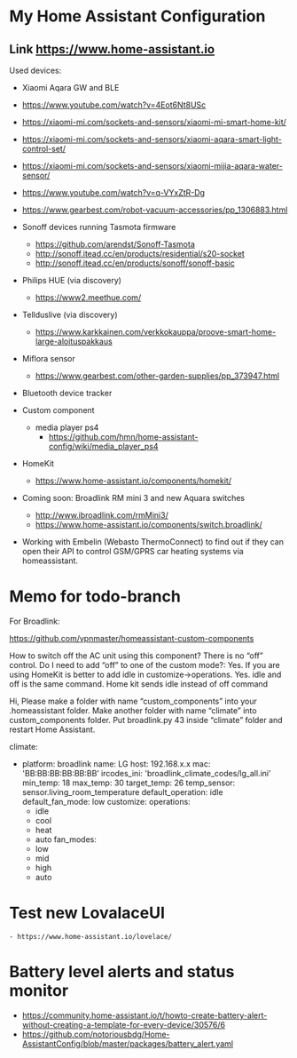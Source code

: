 # My Home Assistant Configuration

## Link https://www.home-assistant.io

Used devices:

- Xiaomi Aqara GW and BLE
 - https://www.youtube.com/watch?v=4Eot6Nt8USc
 - https://xiaomi-mi.com/sockets-and-sensors/xiaomi-mi-smart-home-kit/
 - https://xiaomi-mi.com/sockets-and-sensors/xiaomi-aqara-smart-light-control-set/
 - https://xiaomi-mi.com/sockets-and-sensors/xiaomi-mijia-aqara-water-sensor/
 - https://www.youtube.com/watch?v=q-VYxZtR-Dg
 - https://www.gearbest.com/robot-vacuum-accessories/pp_1306883.html


- Sonoff devices running Tasmota firmware
  - https://github.com/arendst/Sonoff-Tasmota
  - http://sonoff.itead.cc/en/products/residential/s20-socket
  - http://sonoff.itead.cc/en/products/sonoff/sonoff-basic


- Philips HUE (via discovery)
  - https://www2.meethue.com/


- Tellduslive (via discovery)
  - https://www.karkkainen.com/verkkokauppa/proove-smart-home-large-aloituspakkaus


- Miflora sensor
  - https://www.gearbest.com/other-garden-supplies/pp_373947.html

- Bluetooth device tracker

- Custom component
  - media player ps4
    - https://github.com/hmn/home-assistant-config/wiki/media_player_ps4

- HomeKit
  - https://www.home-assistant.io/components/homekit/

- Coming soon: Broadlink RM mini 3 and new Aquara switches
  - http://www.ibroadlink.com/rmMini3/
  - https://www.home-assistant.io/components/switch.broadlink/

- Working with Embelin (Webasto ThermoConnect) to find out if they can open their API to control GSM/GPRS car heating systems via homeassistant.

# Memo for todo-branch
For Broadlink:

https://github.com/vpnmaster/homeassistant-custom-components

How to switch off the AC unit using this component? There is no “off” control. Do I need to add “off” to one of the custom mode?:
  Yes. If you are using HomeKit is better to add idle in customize->operations.
Yes. idle and off is the same command. Home kit sends idle instead of off command

  Hi,
  Please make a folder with name “custom_components” into your .homeassistant folder.
  Make another folder with name “climate” into custom_components folder.
  Put broadlink.py 43 inside “climate” folder and restart Home Assistant.

climate:
  - platform: broadlink
    name: LG
    host: 192.168.x.x
    mac: 'BB:BB:BB:BB:BB:BB’
    ircodes_ini: 'broadlink_climate_codes/lg_all.ini’
    min_temp: 18
    max_temp: 30
    target_temp: 26
    temp_sensor: sensor.living_room_temperature
    default_operation: idle
    default_fan_mode: low
    customize:
    operations:
    - idle
    - cool
    - heat
    - auto
    fan_modes:
    - low
    - mid
    - high
    - auto

  # Test new LovalaceUI
    - https://www.home-assistant.io/lovelace/


  # Battery level alerts and status monitor
  - https://community.home-assistant.io/t/howto-create-battery-alert-without-creating-a-template-for-every-device/30576/6
  - https://github.com/notoriousbdg/Home-AssistantConfig/blob/master/packages/battery_alert.yaml
